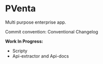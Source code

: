 # PVenta

Multi purpose enterprise app.

Commit convention: Conventional Changelog

**Work In Progress:**

- Scripty
- Api-extractor and Api-docs
